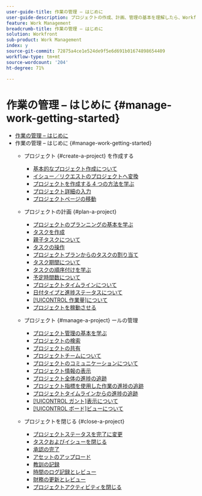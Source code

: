```yaml
---
user-guide-title: 作業の管理 – はじめに
user-guide-description: プロジェクトの作成、計画、管理の基本を理解したら、Workfrontを最大限に活用するために、あといくつか知っておくべきことがあります。
feature: Work Management
breadcrumb-title: 作業の管理 – はじめに
solution: Workfront
sub-product: Work Management
index: y
source-git-commit: 72875a4ce1e524de9f5e6d691b01674898654409
workflow-type: tm+mt
source-wordcount: '204'
ht-degree: 71%

---
```




# 作業の管理 – はじめに {#manage-work-getting-started}

+ [作業の管理 – はじめに](overview.md)
+ 作業の管理 – はじめに {#manage-work-getting-started}
   + プロジェクト {#create-a-project} を作成する
      + [基本的なプロジェクト作成について](understand-basic-project-creation.md)
      + [イシュー／リクエストのプロジェクトへ変換](create-a-project-from-a-request.md)
      + [プロジェクトを作成する 4 つの方法を学ぶ](understand-other-ways-to-create-projects.md)
      + [プロジェクト詳細の入力](fill-in-the-project-details.md)
      + [プロジェクトページの移動](navigate-the-project-page.md)

   + プロジェクトの計画 {#plan-a-project}
      + [プロジェクトのプランニングの基本を学ぶ](getting-started-plan-a-project.md)
      + [タスクを作成](how-to-create-tasks.md)
      + [親子タスクについて](understand-parent-child-tasks.md)
      + [タスクの操作](work-with-tasks.md)
      + [プロジェクトプランからのタスクの割り当て](assign-tasks-from-the-project-plan.md)
      + [タスク期間について](understand-task-durations.md)
      + [タスクの順序付けを学ぶ](learn-to-sequence-tasks.md)
      + [予定時間数について](understand-planned-hours.md)
      + [プロジェクトタイムラインについて](understand-project-timelines.md)
      + [ 日付タイプと進捗ステータスについて ](understand-task-dates-and-progress-status.md)
      + [[!UICONTROL 作業量]について](understand-work-effort.md)
      + [プロジェクトを稼動させる](take-a-project-live.md)

   + プロジェクト {#manage-a-project} ールの管理
      + [プロジェクト管理の基本を学ぶ](getting-started-manage-a-project.md)
      + [プロジェクトの検索](find-projects.md)
      + [プロジェクトの共有](share-a-project.md)
      + [プロジェクトチームについて](understand-the-project-team.md)
      + [プロジェクトのコミュニケーションについて](understand-project-communication.md)
      + [プロジェクト情報の表示](view-project-information.md)
      + [プロジェクト全体の進捗の追跡](track-overall-project-progress.md)
      + [プロジェクト指標を使用した作業の進捗の追跡](track-work-progress-with-project-metrics.md)
      + [プロジェクトタイムラインからの進捗の追跡](track-work-progress-from-the-project-timeline.md)
      + [[!UICONTROL ガント]表示について](understand-the-gantt-view.md)
      + [[!UICONTROL ボード]ビューについて](understand-the-board-view.md)

   + プロジェクトを閉じる {#close-a-project}
      + [プロジェクトステータスを完了に変更](change-the-project-status.md)
      + [タスクおよびイシューを閉じる](close-tasks-and-issues.md)
      + [承認の完了](complete-approvals.md)
      + [アセットのアップロード](upload-assets.md)
      + [教訓の記録](lessons-learned-from-closing-a-project.md)
      + [時間のログ記録とレビュー](log-and-review-hours.md)
      + [財務の更新とレビュー](update-and-review-finances.md)
      + [プロジェクトアクティビティを閉じる](close-a-project-activity.md)

